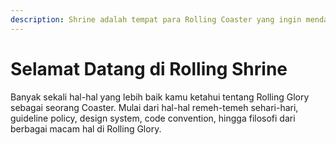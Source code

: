 ```yaml
---
description: Shrine adalah tempat para Rolling Coaster yang ingin mendapatkan pencerahan.
---
```


# Selamat Datang di Rolling Shrine

Banyak sekali hal-hal yang lebih baik kamu ketahui tentang Rolling Glory sebagai seorang Coaster. Mulai dari hal-hal remeh-temeh sehari-hari, guideline policy, design system, code convention, hingga filosofi dari berbagai macam hal di Rolling Glory.



